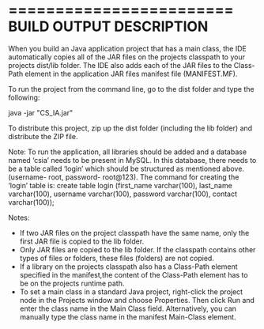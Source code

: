 ========================
BUILD OUTPUT DESCRIPTION
========================

When you build an Java application project that has a main class, the IDE
automatically copies all of the JAR
files on the projects classpath to your projects dist/lib folder. The IDE
also adds each of the JAR files to the Class-Path element in the application
JAR files manifest file (MANIFEST.MF).

To run the project from the command line, go to the dist folder and
type the following:

java -jar "CS_IA.jar" 

To distribute this project, zip up the dist folder (including the lib folder)
and distribute the ZIP file.

Note: To run the application, all libraries should be added and a database named ‘csia’ needs to be present in MySQL. In this
database, there needs to be a table called ‘login’ which should be structured as mentioned
above. (username- root, password- root@123). The command for creating the ‘login’ table is: create table login (first_name varchar(100), last_name varchar(100), username varchar(100), password varchar(100),
contact varchar(100));

Notes:

* If two JAR files on the project classpath have the same name, only the first
JAR file is copied to the lib folder.
* Only JAR files are copied to the lib folder.
If the classpath contains other types of files or folders, these files (folders)
are not copied.
* If a library on the projects classpath also has a Class-Path element
specified in the manifest,the content of the Class-Path element has to be on
the projects runtime path.
* To set a main class in a standard Java project, right-click the project node
in the Projects window and choose Properties. Then click Run and enter the
class name in the Main Class field. Alternatively, you can manually type the
class name in the manifest Main-Class element.
